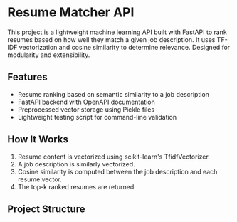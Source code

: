 # Resume Matcher API

This project is a lightweight machine learning API built with FastAPI to rank resumes based on how well they match a given job description. It uses TF-IDF vectorization and cosine similarity to determine relevance. Designed for modularity and extensibility.

## Features

- Resume ranking based on semantic similarity to a job description
- FastAPI backend with OpenAPI documentation
- Preprocessed vector storage using Pickle files
- Lightweight testing script for command-line validation

## How It Works

1. Resume content is vectorized using scikit-learn's TfidfVectorizer.
2. A job description is similarly vectorized.
3. Cosine similarity is computed between the job description and each resume vector.
4. The top-k ranked resumes are returned.

## Project Structure

